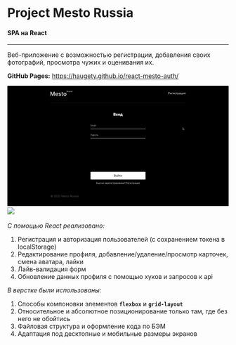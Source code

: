 # **Project Mesto Russia**
#### **SPA на React**
----
Веб-приложение с возможностью регистрации, добавления своих фотографий, просмотра чужих и оценивания их.

**GitHub Pages:** https://haugety.github.io/react-mesto-auth/

![](./README-gifs/RegAndAuth.gif)
![](./README-gifs/Interf.gif)

_С помощью React реализовано:_
1. Регистрация и авторизация пользователей (с сохранением токена в localStorage)
2. Редактирование профиля, добавление/удаление/просмотр карточек, смена аватара, лайки
3. Лайв-валидация форм
4. Обновление данных профиля с помощью хуков и запросов к api

_В верстке были использованы:_
1. Способы компоновки элементов **```flexbox```** и **```grid-layout```**
2. Относительное и абсолютное позиционирование только там, где без него не обойтись
3. Файловая структура и оформление кода по БЭМ
4. Адаптация под десктопные и мобильные размеры экранов

